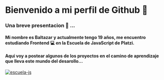 # Bienvenido a mi perfil de Github 👋

### Una breve presentacion 💼 ...

#### Mi nombre es Baltazar y actualmente tengo 19 años, me encuentro estudiando Frontend 💻 en la Escuela de JavaScript de Platzi.
#### Aqui voy a postear algunos de los proyectos en el camino de aprendizaje que lleva este mundo del desarollo...

[![escuela-js](https://static.platzi.com/media/learningpath/social/a56e62e7-aeb1-4623-b571-ed436fd1a462.jpg "escuela-js")](https://static.platzi.com/media/learningpath/social/a56e62e7-aeb1-4623-b571-ed436fd1a462.jpg "escuela-js")
